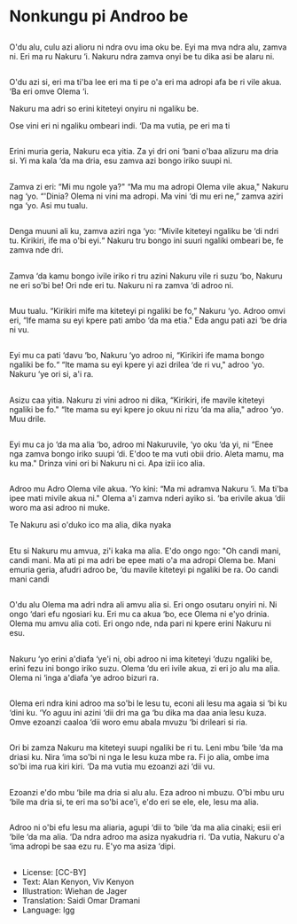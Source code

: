 # Nonkungu pi Androo be

##
O'du alu, culu azi alioru
ni ndra ovu ima oku be.
Eyi ma mva ndra alu,
zamva ni. Eri ma ru
Nakuru ‘i.
Nakuru ndra zamva
onyi be tu dika asi be
alaru ni.

##
O'du azi si, eri ma ti'ba
lee eri ma ti pe o'a eri
ma adropi afa be ri vile
akua. ‘Ba eri omve
Olema ‘i.

Nakuru ma adri so erini
kiteteyi onyiru ni
ngaliku be.

Ose vini eri ni ngaliku
ombeari indi. ‘Da ma
vutia, pe eri ma ti

##
Erini muria geria,
Nakuru eca yitia.
Za yi dri oni ‘bani o'baa
alizuru ma dria si.
Yi ma kala ‘da ma dria,
esu zamva azi bongo
iriko suupi ni.

##
Zamva zi eri: “Mi mu
ngole ya?"
“Ma mu ma adropi
Olema vile akua,"
Nakuru nag ‘yo.
“'Dinia? Olema ni vini
ma adropi. Ma vini ‘di
mu eri ne,” zamva aziri
nga ‘yo.
Asi mu tualu.

##
Denga muuni ali ku,
zamva aziri nga ‘yo:
“Mivile kiteteyi ngaliku
be ‘di ndri tu. Kirikiri, ife
ma o'bi eyi.“
Nakuru tru bongo ini
suuri ngaliki ombeari
be, fe zamva nde dri.

##
Zamva ‘da kamu bongo
ivile iriko ri tru azini
Nakuru vile ri suzu ‘bo,
Nakuru ne eri so'bi be!
Ori nde eri tu.
Nakuru ni ra zamva ‘di
adroo ni.

##
Muu tualu.
“Kirikiri mife ma kiteteyi
pi ngaliki be fo,” Nakuru
‘yo.
Adroo omvi eri, “Ife
mama su eyi kpere pati
ambo ‘da ma etia." Eda
angu pati azi ‘be dria ni
vu.

##
Eyi mu ca pati ‘davu
‘bo, Nakuru ‘yo adroo
ni, “Kirikiri ife mama
bongo ngaliki be fo.“
“Ite mama su eyi kpere
yi azi drilea ‘de ri vu,"
adroo ‘yo.
Nakuru ‘ye ori si, a'i ra.

##
Asizu caa yitia.
Nakuru zi vini adroo ni
dika, “Kirikiri, ife mavile
kiteteyi ngaliki be fo."
“Ite mama su eyi kpere
jo okuu ni rizu ‘da ma
alia," adroo ‘yo.
Muu drile.

##
Eyi mu ca jo ‘da ma alia
‘bo, adroo mi
Nakuruvile, ‘yo oku ‘da
yi, ni
“Enee nga zamva
bongo iriko suupi ‘di.
E'doo te ma vuti obii
drio. Aleta mamu, ma
ku ma."
Drinza vini ori bi Nakuru
ni ci. Apa izii ico alia.

##
Adroo mu Adro Olema
vile akua. ‘Yo kini:
“Ma mi adramva
Nakuru ‘i. Ma ti'ba ipee
mati mivile akua ni."
Olema a'i zamva nderi
ayiko si. ‘ba erivile akua
‘dii woro ma asi adroo
ni muke.

Te Nakuru asi o'duko ico
ma alia, dika nyaka

##
Etu si Nakuru mu
amvua, zi'i kaka ma
alia. E'do ongo ngo:
"Oh candi mani, candi
mani.
Ma ati pi ma adri be
epee mati o'a ma
adropi Olema be.
Mani emuria geria,
afudri adroo be, ‘du
mavile kiteteyi pi
ngaliki be ra.
Oo candi mani candi

##
O'du alu Olema ma adri
ndra ali amvu alia si. Eri
ongo osutaru onyiri ni.
Ni ongo ‘dari efu
ngosiari ku. Eri mu ca
akua ‘bo, ece Olema ni
e'yo drinia.
Olema mu amvu alia
coti. Eri ongo nde, nda
pari ni kpere erini
Nakuru ni esu.

##
Nakuru ‘yo erini a'diafa
‘ye'i ni, obi adroo ni ima
kiteteyi ‘duzu ngaliki
be, erini fezu ini bongo
iriko suzu.
Olema ‘du eri ivile akua,
zi eri jo alu ma alia.
Olema ni ‘inga a'diafa
‘ye adroo bizuri ra.

##
Olema eri ndra kini
adroo ma so'bi le lesu
tu, econi ali lesu ma
agaia si ‘bi ku ‘dini ku.
‘Yo aguu ini azini ‘dii dri
ma ga ‘bu dika ma daa
ania lesu kuza.
Omve ezoanzi caaloa
‘dii woro emu abala
mvuzu ‘bi drileari si ria.

##
Ori bi zamza Nakuru ma
kiteteyi suupi ngaliki be
ri tu. Leni mbu ‘bile ‘da
ma driasi ku. Nira ‘ima
so'bi ni nga le lesu kuza
mbe ra.
Fi jo alia, ombe ima
so'bi ima rua kiri kiri.
‘Da ma vutia mu
ezoanzi azi ‘dii vu.

##
Ezoanzi e'do mbu ‘bile
ma dria si alu alu. Eza
adroo ni mbuzu.
O'bi mbu uru ‘bile ma
dria si, te eri ma so'bi
ace'i, e'do eri se ele,
ele, lesu ma alia.

##
Adroo ni o'bi efu lesu
ma aliaria, agupi ‘dii to
‘bile ‘da ma alia cinaki;
esii eri ‘bile ‘da ma alia.
‘Da ndra adroo ma
asiza nyakudria ri.
‘Da vutia, Nakuru o'a
‘ima adropi be saa ezu
ru.
E'yo ma asiza ‘dipi.

##
* License: [CC-BY]
* Text: Alan Kenyon, Viv Kenyon
* Illustration: Wiehan de Jager
* Translation: Saidi Omar Dramani
* Language: lgg
